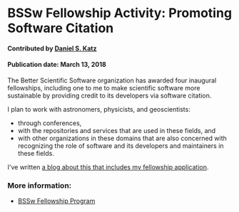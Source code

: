 # BSSw Fellowship Activity: Promoting Software Citation


#### Contributed by [Daniel S. Katz](https://github.com/danielskatz "Daniel S. Katz GitHub Profile")

#### Publication date: March 13, 2018

The Better Scientific Software organization has awarded four inaugural fellowships, including one to me to make scientific software more sustainable by providing credit to its developers via software citation.

I plan to work with astronomers, physicists, and geoscientists: 
- through conferences,
- with the repositories and services that are used in these fields, and
- with other organizations in these domains that are also concerned with recognizing the role of software and its developers and maintainers in these fields.

I've written [a blog about this that includes my fellowship application](https://danielskatzblog.wordpress.com/2018/02/08/better-scientific-software-fellowship/).

### More information: 
- [BSSw Fellowship Program](https://bssw.io/pages/bssw-fellowship-program)

<!---
Publish: Yes
Categories: collaboration
Topics: discussion forums, Q&A sites, projects and organizations
Tags: bssw-blog-article
Level: 2
Prerequisites: default
Aggregate: none
--->
